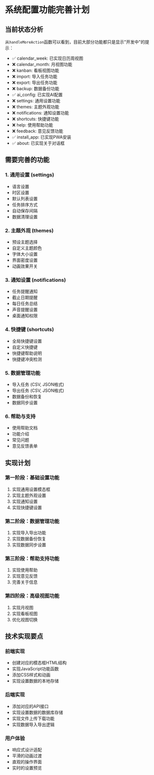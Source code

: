 # 系统配置功能完善计划

## 当前状态分析
从`handleMoreAction`函数可以看到，目前大部分功能都只是显示"开发中"的提示：
- ✅ calendar_week: 已实现日历周视图
- ❌ calendar_month: 月视图功能
- ❌ kanban: 看板视图功能
- ❌ import: 导入任务功能
- ❌ export: 导出任务功能
- ❌ backup: 数据备份功能
- ✅ ai_config: 已实现AI配置
- ❌ settings: 通用设置功能
- ❌ themes: 主题外观功能
- ❌ notifications: 通知设置功能
- ❌ shortcuts: 快捷键功能
- ❌ help: 使用帮助功能
- ❌ feedback: 意见反馈功能
- ✅ install_app: 已实现PWA安装
- ✅ about: 已实现关于对话框

## 需要完善的功能

### 1. 通用设置 (settings)
- 语言设置
- 时区设置
- 默认列表设置
- 任务排序方式
- 自动保存间隔
- 数据清理设置

### 2. 主题外观 (themes)
- 预设主题选择
- 自定义主题颜色
- 字体大小设置
- 界面密度设置
- 动画效果开关

### 3. 通知设置 (notifications)
- 任务提醒通知
- 截止日期提醒
- 每日任务总结
- 声音提醒设置
- 桌面通知权限

### 4. 快捷键 (shortcuts)
- 全局快捷键设置
- 自定义快捷键
- 快捷键帮助说明
- 快捷键冲突检测

### 5. 数据管理功能
- 导入任务 (CSV, JSON格式)
- 导出任务 (CSV, JSON格式)
- 数据备份和恢复
- 数据同步设置

### 6. 帮助与支持
- 使用帮助文档
- 功能介绍
- 常见问题
- 意见反馈表单

## 实现计划

### 第一阶段：基础设置功能
1. 实现通用设置模态框
2. 实现主题外观设置
3. 实现通知设置
4. 实现快捷键设置

### 第二阶段：数据管理功能
1. 实现导入导出功能
2. 实现数据备份恢复
3. 实现数据同步设置

### 第三阶段：帮助支持功能
1. 实现使用帮助
2. 实现意见反馈
3. 完善关于信息

### 第四阶段：高级视图功能
1. 实现月视图
2. 实现看板视图
3. 优化视图切换

## 技术实现要点

### 前端实现
- 创建对应的模态框HTML结构
- 实现JavaScript功能函数
- 添加CSS样式和动画
- 实现设置数据的本地存储

### 后端实现
- 添加对应的API接口
- 实现设置数据的数据库存储
- 实现文件上传下载功能
- 实现数据导入导出逻辑

### 用户体验
- 响应式设计适配
- 平滑的动画过渡
- 直观的操作界面
- 实时的设置预览
